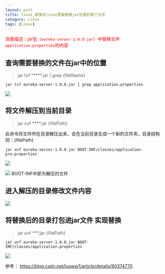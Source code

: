 ```yaml
---
layout: post
title: linux_直接在linux里面替换jar包里的某个文件
category: Linux
tags: [Linux]
---
```



<font color=red>场景描述：jar包（```eureka-server-1.0.0.jar```）中替换文件```application.properties```的内容</font>

## 查询需要替换的文件在jar中的位置
> jar tvf *****.jar | grep {fileName}
>
```
jar tvf eureka-server-1.0.0.jar | grep application.properties
```

![](https://note.youdao.com/yws/public/resource/23c043803be080a153110dced7dbfc97/xmlnote/060295EA23614B69B5D74C06DD0C7411/4114)

## 将文件解压到当前目录
>jar xvf ****.jar {filePath} 

此命令将文件所在目录解压出来，会在当前目录生成一个新的文件夹，目录结构同：{filePath}



```
jar xvf eureka-server-1.0.0.jar BOOT-INF/classes/application-pro.properties
```

![](https://note.youdao.com/yws/public/resource/23c043803be080a153110dced7dbfc97/xmlnote/E753489A632846FAAF19BA3C10199F5D/4116)

![](https://note.youdao.com/yws/public/resource/23c043803be080a153110dced7dbfc97/xmlnote/A06DF47992EF416D8A52201B106CF69F/4112
)
  BOOT-INF中即为解压的文件
  
## 进入解压的目录修改文件内容

![](https://note.youdao.com/yws/public/resource/23c043803be080a153110dced7dbfc97/xmlnote/D8F76798BBA74481BE6EDB9128FA8FE1/4113)  

## 将替换后的目录打包进jar文件 实现替换
>jar uvf ***.jar {filePath}
```
jar uvf eureka-server-1.0.0.jar BOOT-INF/classes/application.properties
```

![](https://gitee.com/joe-Tang/blog-images/raw/master/e587ce803c0bd5186301c28a0fc43c4.png) 

参考：
<https://blog.csdn.net/luoww1/article/details/90374770>